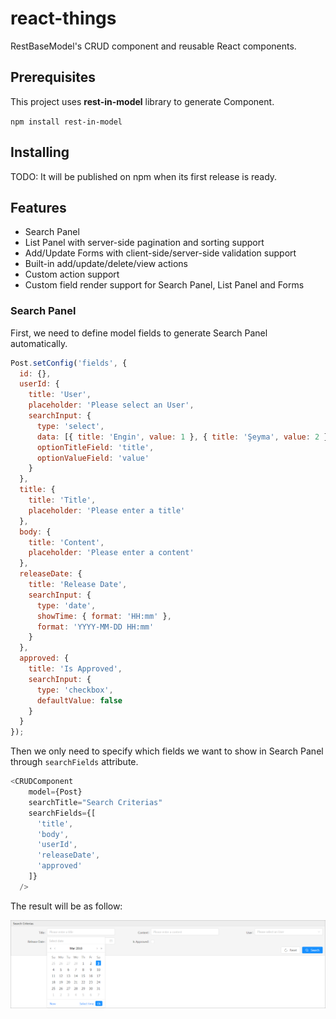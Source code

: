 # react-things

RestBaseModel's CRUD component and reusable React components.

## Prerequisites

This project uses **rest-in-model** library to generate Component.

`npm install rest-in-model`

## Installing

TODO: It will be published on npm when its first release is ready.

## Features

* Search Panel
* List Panel with server-side pagination and sorting support
* Add/Update Forms with client-side/server-side validation support
* Built-in add/update/delete/view actions
* Custom action support
* Custom field render support for Search Panel, List Panel and Forms

### Search Panel

First, we need to define model fields to generate Search Panel automatically.

```javascript
Post.setConfig('fields', {
  id: {},
  userId: {
    title: 'User',
    placeholder: 'Please select an User',
    searchInput: {
      type: 'select',
      data: [{ title: 'Engin', value: 1 }, { title: 'Şeyma', value: 2 }],
      optionTitleField: 'title',
      optionValueField: 'value'
    }
  },
  title: {
    title: 'Title',
    placeholder: 'Please enter a title'
  },
  body: {
    title: 'Content',
    placeholder: 'Please enter a content'
  },
  releaseDate: {
    title: 'Release Date',
    searchInput: {
      type: 'date',
      showTime: { format: 'HH:mm' },
      format: 'YYYY-MM-DD HH:mm'
    }
  },
  approved: {
    title: 'Is Approved',
    searchInput: {
      type: 'checkbox',
      defaultValue: false
    }
  }
});
```

Then we only need to specify which fields we want to show in Search Panel through `searchFields` attribute.

```javascript
<CRUDComponent
    model={Post}
    searchTitle="Search Criterias"
    searchFields={[
      'title',
      'body',
      'userId',
      'releaseDate',
      'approved'
    ]}
  />
```

The result will be as follow:

![Alt text](images/search-panel.png?raw=true "Title")